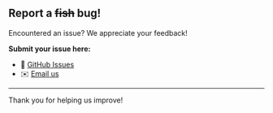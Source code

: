 ## Report a ~~fish~~ bug!

Encountered an issue? We appreciate your feedback!

**Submit your issue here:**

- 🐙 [GitHub Issues](https://github.com/thesnakeguy/SOfish-Diversity/issues)  
- ✉️ [Email us](mailto:pdeschepper@naturalsciences.be)

---

Thank you for helping us improve!
